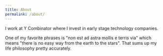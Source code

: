 ```yaml
---
title: About
permalink: /about/
---
```




I work at Y Combinator where I invest in early stage technology companies. 

One of my favorite phrases is "non est ad astra mollis e terris via" which means "there is no easy way from the earth to the stars". That sums up my life philosophy pretty accurately.

